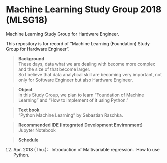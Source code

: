 # Machine Learning Study Group 2018 (MLSG18)
Machine Learning Study Group for Hardware Engineer.  
  
This repository is for record of “Machine Learning (Foundation) Study Group for Hardware Engineer”.  

>**Background**  
These days, data what we are dealing with become more complex and the size of that become larger.  
So I believe that data analytical skill are becoming very important, not only for Software Engineer but also Hardware Engineer.  

>**Object**  
In this Study Group, we plan to learn “Foundation of Machine Learning” and “How to implement of it using Python.”  

>**Text book**  
“Python Machine Learning” by Sebastian Raschka.  

>**Recommended IDE (Integrated Development Environment)**  
Jupyter Notebook  
  
>**Schedule**  
12. Apr. 2018 (Thu.):   
  Introduction of Maltivariable regression.
  How to use Python.

